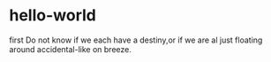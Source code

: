 # hello-world
first
Do not know if we each have a destiny,or if we are al just
floating around accidental-like on breeze.
